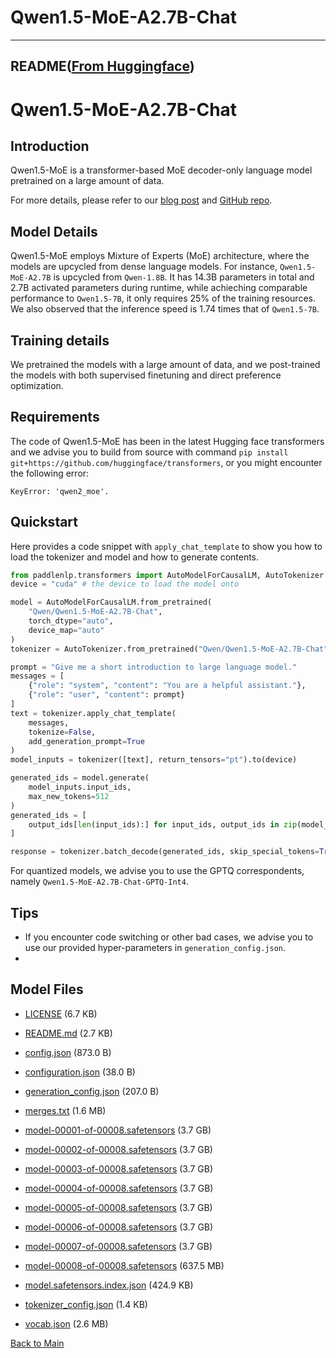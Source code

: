 
# Qwen1.5-MoE-A2.7B-Chat
---


## README([From Huggingface](https://huggingface.co/Qwen/Qwen1.5-MoE-A2.7B-Chat))



# Qwen1.5-MoE-A2.7B-Chat


## Introduction

Qwen1.5-MoE is a transformer-based MoE decoder-only language model pretrained on a large amount of data. 

For more details, please refer to our [blog post](https://qwenlm.github.io/blog/qwen-moe/) and [GitHub repo](https://github.com/QwenLM/Qwen1.5).

## Model Details
Qwen1.5-MoE employs Mixture of Experts (MoE) architecture, where the models are upcycled from dense language models. For instance, `Qwen1.5-MoE-A2.7B` is upcycled from `Qwen-1.8B`. It has 14.3B parameters in total and 2.7B activated parameters during runtime, while achieching comparable performance to `Qwen1.5-7B`, it only requires 25% of the training resources. We also observed that the inference speed is 1.74 times that of `Qwen1.5-7B`.

## Training details
We pretrained the models with a large amount of data, and we post-trained the models with both supervised finetuning and direct preference optimization. 

## Requirements
The code of Qwen1.5-MoE has been in the latest Hugging face transformers and we advise you to build from source with command `pip install git+https://github.com/huggingface/transformers`, or you might encounter the following error:
```
KeyError: 'qwen2_moe'.
```

## Quickstart

Here provides a code snippet with `apply_chat_template` to show you how to load the tokenizer and model and how to generate contents.

```python
from paddlenlp.transformers import AutoModelForCausalLM, AutoTokenizer
device = "cuda" # the device to load the model onto

model = AutoModelForCausalLM.from_pretrained(
    "Qwen/Qwen1.5-MoE-A2.7B-Chat",
    torch_dtype="auto",
    device_map="auto"
)
tokenizer = AutoTokenizer.from_pretrained("Qwen/Qwen1.5-MoE-A2.7B-Chat")

prompt = "Give me a short introduction to large language model."
messages = [
    {"role": "system", "content": "You are a helpful assistant."},
    {"role": "user", "content": prompt}
]
text = tokenizer.apply_chat_template(
    messages,
    tokenize=False,
    add_generation_prompt=True
)
model_inputs = tokenizer([text], return_tensors="pt").to(device)

generated_ids = model.generate(
    model_inputs.input_ids,
    max_new_tokens=512
)
generated_ids = [
    output_ids[len(input_ids):] for input_ids, output_ids in zip(model_inputs.input_ids, generated_ids)
]

response = tokenizer.batch_decode(generated_ids, skip_special_tokens=True)[0]
```

For quantized models, we advise you to use the GPTQ correspondents, namely `Qwen1.5-MoE-A2.7B-Chat-GPTQ-Int4`.


## Tips

* If you encounter code switching or other bad cases, we advise you to use our provided hyper-parameters in `generation_config.json`.
* 



## Model Files

- [LICENSE](https://paddlenlp.bj.bcebos.com/models/community/Qwen/Qwen1.5-MoE-A2.7B-Chat/LICENSE) (6.7 KB)

- [README.md](https://paddlenlp.bj.bcebos.com/models/community/Qwen/Qwen1.5-MoE-A2.7B-Chat/README.md) (2.7 KB)

- [config.json](https://paddlenlp.bj.bcebos.com/models/community/Qwen/Qwen1.5-MoE-A2.7B-Chat/config.json) (873.0 B)

- [configuration.json](https://paddlenlp.bj.bcebos.com/models/community/Qwen/Qwen1.5-MoE-A2.7B-Chat/configuration.json) (38.0 B)

- [generation_config.json](https://paddlenlp.bj.bcebos.com/models/community/Qwen/Qwen1.5-MoE-A2.7B-Chat/generation_config.json) (207.0 B)

- [merges.txt](https://paddlenlp.bj.bcebos.com/models/community/Qwen/Qwen1.5-MoE-A2.7B-Chat/merges.txt) (1.6 MB)

- [model-00001-of-00008.safetensors](https://paddlenlp.bj.bcebos.com/models/community/Qwen/Qwen1.5-MoE-A2.7B-Chat/model-00001-of-00008.safetensors) (3.7 GB)

- [model-00002-of-00008.safetensors](https://paddlenlp.bj.bcebos.com/models/community/Qwen/Qwen1.5-MoE-A2.7B-Chat/model-00002-of-00008.safetensors) (3.7 GB)

- [model-00003-of-00008.safetensors](https://paddlenlp.bj.bcebos.com/models/community/Qwen/Qwen1.5-MoE-A2.7B-Chat/model-00003-of-00008.safetensors) (3.7 GB)

- [model-00004-of-00008.safetensors](https://paddlenlp.bj.bcebos.com/models/community/Qwen/Qwen1.5-MoE-A2.7B-Chat/model-00004-of-00008.safetensors) (3.7 GB)

- [model-00005-of-00008.safetensors](https://paddlenlp.bj.bcebos.com/models/community/Qwen/Qwen1.5-MoE-A2.7B-Chat/model-00005-of-00008.safetensors) (3.7 GB)

- [model-00006-of-00008.safetensors](https://paddlenlp.bj.bcebos.com/models/community/Qwen/Qwen1.5-MoE-A2.7B-Chat/model-00006-of-00008.safetensors) (3.7 GB)

- [model-00007-of-00008.safetensors](https://paddlenlp.bj.bcebos.com/models/community/Qwen/Qwen1.5-MoE-A2.7B-Chat/model-00007-of-00008.safetensors) (3.7 GB)

- [model-00008-of-00008.safetensors](https://paddlenlp.bj.bcebos.com/models/community/Qwen/Qwen1.5-MoE-A2.7B-Chat/model-00008-of-00008.safetensors) (637.5 MB)

- [model.safetensors.index.json](https://paddlenlp.bj.bcebos.com/models/community/Qwen/Qwen1.5-MoE-A2.7B-Chat/model.safetensors.index.json) (424.9 KB)

- [tokenizer_config.json](https://paddlenlp.bj.bcebos.com/models/community/Qwen/Qwen1.5-MoE-A2.7B-Chat/tokenizer_config.json) (1.4 KB)

- [vocab.json](https://paddlenlp.bj.bcebos.com/models/community/Qwen/Qwen1.5-MoE-A2.7B-Chat/vocab.json) (2.6 MB)


[Back to Main](../../)